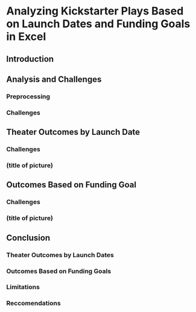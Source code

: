 # Analyzing Kickstarter Plays Based on Launch Dates and Funding Goals in Excel
## Introduction
## Analysis and Challenges
### Preprocessing
### Challenges 
## Theater Outcomes by Launch Date
### Challenges
### (title of picture)
## Outcomes Based on Funding Goal
### Challenges
### (title of picture)
## Conclusion
### Theater Outcomes by Launch Dates
### Outcomes Based on Funding Goals
### Limitations
### Reccomendations
